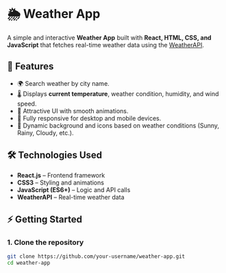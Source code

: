 # 🌦️ Weather App

A simple and interactive **Weather App** built with **React, HTML, CSS, and JavaScript** that fetches real-time weather data using the [WeatherAPI](https://www.weatherapi.com/).  

## 🚀 Features
- 🌍 Search weather by city name.  
- 🌡️ Displays **current temperature**, weather condition, humidity, and wind speed.  
- 🎨 Attractive UI with smooth animations.  
- 📱 Fully responsive for desktop and mobile devices.  
- 🔄 Dynamic background and icons based on weather conditions (Sunny, Rainy, Cloudy, etc.).

## 🛠️ Technologies Used
- **React.js** – Frontend framework  
- **CSS3** – Styling and animations  
- **JavaScript (ES6+)** – Logic and API calls  
- **WeatherAPI** – Real-time weather data  

## ⚡ Getting Started

### 1. Clone the repository
```bash
git clone https://github.com/your-username/weather-app.git
cd weather-app
